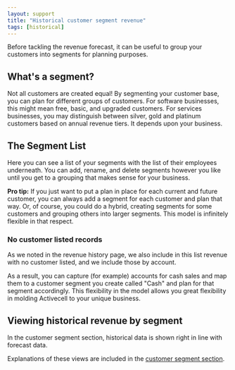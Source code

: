 ```yaml
---
layout: support
title: "Historical customer segment revenue"
tags: [historical]
---
```


Before tackling the revenue forecast, it can be useful to group your customers into segments for planning purposes.

## What's a segment?

Not all customers are created equal! By segmenting your customer base, you can plan for different groups of customers. For software businesses, this might mean free, basic, and upgraded customers. For services businesses, you may distinguish between silver, gold and platinum customers based on annual revenue tiers. It depends upon your business.

## The Segment List

<!-- screenshot -->

Here you can see a list of your segments with the list of their employees underneath. You can add, rename, and delete segments however you like until you get to a grouping that makes sense for your business.

**Pro tip:** If you just want to put a plan in place for each current and future customer, you can always add a segment for each customer and plan that way. Or, of course, you could do a hybrid, creating segments for some customers and grouping others into larger segments. This model is infinitely flexible in that respect.

### No customer listed records

As we noted in the revenue history page, we also include in this list revenue with no customer listed, and we include those by account.

As a result, you can capture (for example) accounts for cash sales and map them to a customer segment you create called "Cash" and plan for that segment accordingly. This flexibility in the model allows you great flexibility in molding Activecell to your unique business.

## Viewing historical revenue by segment

In the customer segment section, historical data is shown right in line with forecast data.

<!-- screenshot -->

Explanations of these views are included in the [customer segment section]().